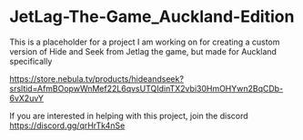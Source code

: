 # JetLag-The-Game_Auckland-Edition

This is a placeholder for a project I am working on for creating a custom version of Hide and Seek from Jetlag the game, but made for Auckland specifically

https://store.nebula.tv/products/hideandseek?srsltid=AfmBOopwWnMef22L6qvsUTQIdinTX2vbi30HmOHYwn2BqCDb-6vX2uvY

If you are interested in helping with this project, join the discord
https://discord.gg/qrHrTk4nSe

